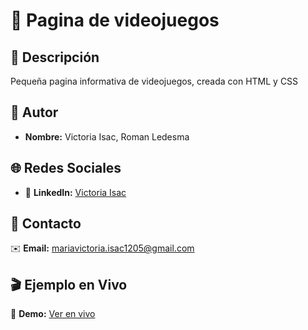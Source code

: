 # 🚀 Pagina de videojuegos

## 📝 Descripción  
Pequeña pagina informativa de videojuegos, creada con HTML y CSS

## 👤 Autor  
- **Nombre:** Victoria Isac, Roman Ledesma  

## 🌐 Redes Sociales   
- 🔗 **LinkedIn:** [Victoria Isac](www.linkedin.com/in/victoriaisac)  


## 📧 Contacto  
✉️ **Email:** [mariavictoria.isac1205@gmail.com](mailto:mariavictoria.isac1205@gmail.com)  

## 🎬 Ejemplo en Vivo  
🔗 **Demo:** [Ver en vivo](https://tuprojectdemo.com)


